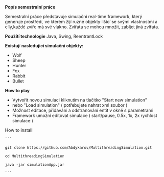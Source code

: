 **Popís semestralní práce**

Semestralní práce představuje simulační real-time framework, který generuje prostředí, ve kterém žijí ruzné objekty lišící se svými vlastnostmi a cíly,každé zvíře má své vlákno. Zvířata se mohou množit, zabíjet jiná zvířata. 

**Použítí technologie**
Java,
Swing,
ReentrantLock

**Existují nasledujicí simulační objekty:**
- Wolf
- Sheep
- Hunter
- Fox
- Rabbit
- Bullet

**How to play**
- Vytvořit novou simulaci kliknutím na tlačitko "Start new simulation"
- nebo "Load simulation" ( potřebujete nahrat xml soubor )
- Možnost editace, přidavání a odstranování entit v okně s parametrami
- Framework umožní editovat simulace ( start/pause, 0.5x, 1x, 2x rychlost simulace )


How to install

    ```
        
    git clone https://github.com/Abdykarov/MultithreadingSimulation.git

    cd MultithreadingSimulation

    java -jar simulationApp.jar
    
    ```

